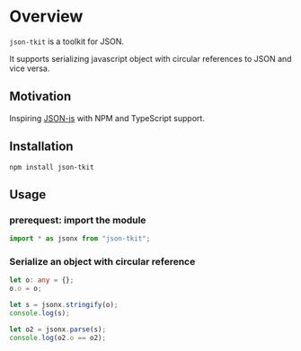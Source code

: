 # Overview

`json-tkit` is a toolkit for JSON.

It supports serializing javascript object with circular references to JSON and vice versa.

## Motivation

Inspiring [JSON-js](https://github.com/douglascrockford/JSON-js) with NPM and TypeScript support.

## Installation

```
npm install json-tkit
```

## Usage

### prerequest: import the module 

```typescript
import * as jsonx from "json-tkit";
```

### Serialize an object with circular reference

```typescript
let o: any = {};
o.o = o;

let s = jsonx.stringify(o);
console.log(s);

let o2 = jsonx.parse(s);
console.log(o2.o == o2);
```